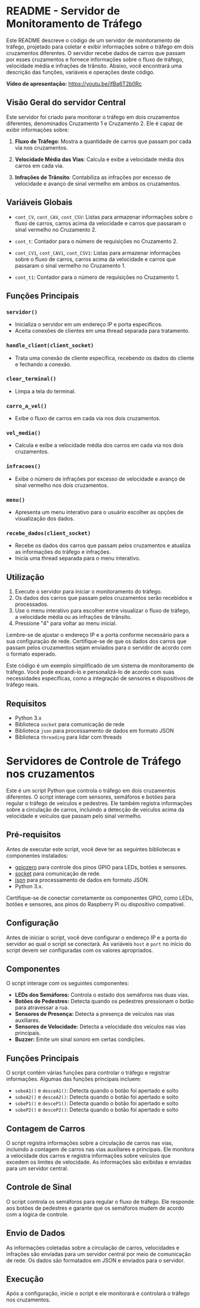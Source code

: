 # README - Servidor de Monitoramento de Tráfego

Este README descreve o código de um servidor de monitoramento de tráfego, projetado para coletar e exibir informações sobre o tráfego em dois cruzamentos diferentes. O servidor recebe dados de carros que passam por esses cruzamentos e fornece informações sobre o fluxo de tráfego, velocidade média e infrações de trânsito. Abaixo, você encontrará uma descrição das funções, variáveis e operações deste código.

**Video de apresentação:** https://youtu.be/ifBa6T2b0Rc

## Visão Geral do servidor Central

Este servidor foi criado para monitorar o tráfego em dois cruzamentos diferentes, denominados Cruzamento 1 e Cruzamento 2. Ele é capaz de exibir informações sobre:

1. **Fluxo de Tráfego**: Mostra a quantidade de carros que passam por cada via nos cruzamentos.

2. **Velocidade Média das Vias**: Calcula e exibe a velocidade média dos carros em cada via.

3. **Infrações de Trânsito**: Contabiliza as infrações por excesso de velocidade e avanço de sinal vermelho em ambos os cruzamentos.

## Variáveis Globais

- `cont_CV`, `cont_CAV`, `cont_CSV`: Listas para armazenar informações sobre o fluxo de carros, carros acima da velocidade e carros que passaram o sinal vermelho no Cruzamento 2.

- `cont_t`: Contador para o número de requisições no Cruzamento 2.

- `cont_CV1`, `cont_CAV1`, `cont_CSV1`: Listas para armazenar informações sobre o fluxo de carros, carros acima da velocidade e carros que passaram o sinal vermelho no Cruzamento 1.

- `cont_t1`: Contador para o número de requisições no Cruzamento 1.

## Funções Principais

### `servidor()`

- Inicializa o servidor em um endereço IP e porta específicos.
- Aceita conexões de clientes em uma thread separada para tratamento.

### `handle_client(client_socket)`

- Trata uma conexão de cliente específica, recebendo os dados do cliente e fechando a conexão.

### `clear_terminal()`

- Limpa a tela do terminal.

### `carro_a_vel()`

- Exibe o fluxo de carros em cada via nos dois cruzamentos.

### `vel_media()`

- Calcula e exibe a velocidade média dos carros em cada via nos dois cruzamentos.

### `infracoes()`

- Exibe o número de infrações por excesso de velocidade e avanço de sinal vermelho nos dois cruzamentos.

### `menu()`

- Apresenta um menu interativo para o usuário escolher as opções de visualização dos dados.

### `recebe_dados(client_socket)`

- Recebe os dados dos carros que passam pelos cruzamentos e atualiza as informações do tráfego e infrações.
- Inicia uma thread separada para o menu interativo.

## Utilização

1. Execute o servidor para iniciar o monitoramento do tráfego.
2. Os dados dos carros que passam pelos cruzamentos serão recebidos e processados.
3. Use o menu interativo para escolher entre visualizar o fluxo de tráfego, a velocidade média ou as infrações de trânsito.
4. Pressione "4" para voltar ao menu inicial.

Lembre-se de ajustar o endereço IP e a porta conforme necessário para a sua configuração de rede. Certifique-se de que os dados dos carros que passam pelos cruzamentos sejam enviados para o servidor de acordo com o formato esperado.

Este código é um exemplo simplificado de um sistema de monitoramento de tráfego. Você pode expandi-lo e personalizá-lo de acordo com suas necessidades específicas, como a integração de sensores e dispositivos de tráfego reais.

## Requisitos

- Python 3.x
- Biblioteca `socket` para comunicação de rede
- Biblioteca `json` para processamento de dados em formato JSON
- Biblioteca `threading` para lidar com threads

# Servidores de Controle de Tráfego nos cruzamentos

Este é um script Python que controla o tráfego em dois cruzamentos diferentes. O script interage com sensores, semáforos e botões para regular o tráfego de veículos e pedestres. Ele também registra informações sobre a circulação de carros, incluindo a detecção de veículos acima da velocidade e veículos que passam pelo sinal vermelho.

## Pré-requisitos

Antes de executar este script, você deve ter as seguintes bibliotecas e componentes instalados:

- [gpiozero](https://gpiozero.readthedocs.io/en/stable/) para controle dos pinos GPIO para LEDs, botões e sensores.
- [socket](https://docs.python.org/3/library/socket.html) para comunicação de rede.
- [json](https://docs.python.org/3/library/json.html) para processamento de dados em formato JSON.
- Python 3.x.

Certifique-se de conectar corretamente os componentes GPIO, como LEDs, botões e sensores, aos pinos do Raspberry Pi ou dispositivo compatível.

## Configuração

Antes de iniciar o script, você deve configurar o endereço IP e a porta do servidor ao qual o script se conectará. As variáveis `host` e `port` no início do script devem ser configuradas com os valores apropriados.

## Componentes

O script interage com os seguintes componentes:

- **LEDs dos Semáforos:** Controla o estado dos semáforos nas duas vias.
- **Botões de Pedestres:** Detecta quando os pedestres pressionam o botão para atravessar a rua.
- **Sensores de Presença:** Detecta a presença de veículos nas vias auxiliares.
- **Sensores de Velocidade:** Detecta a velocidade dos veículos nas vias principais.
- **Buzzer:** Emite um sinal sonoro em certas condições.

## Funções Principais

O script contém várias funções para controlar o tráfego e registrar informações. Algumas das funções principais incluem:

- `sobeA1()` e `desceA1()`: Detecta quando o botão foi apertado e solto
- `sobeA2()` e `desceA2()`: Detecta quando o botão foi apertado e solto
- `sobeP1()` e `desceP1()`: Detecta quando o botão foi apertado e solto
- `sobeP2()` e `desceP2()`: Detecta quando o botão foi apertado e solto



## Contagem de Carros

O script registra informações sobre a circulação de carros nas vias, incluindo a contagem de carros nas vias auxiliares e principais. Ele monitora a velocidade dos carros e registra informações sobre veículos que excedem os limites de velocidade. As informações são exibidas e enviadas para um servidor central.

## Controle de Sinal

O script controla os semáforos para regular o fluxo de tráfego. Ele responde aos botões de pedestres e garante que os semáforos mudem de acordo com a lógica de controle.

## Envio de Dados

As informações coletadas sobre a circulação de carros, velocidades e infrações são enviadas para um servidor central por meio de comunicação de rede. Os dados são formatados em JSON e enviados para o servidor.

## Execução

Após a configuração, inicie o script e ele monitorará e controlará o tráfego nos cruzamentos.


